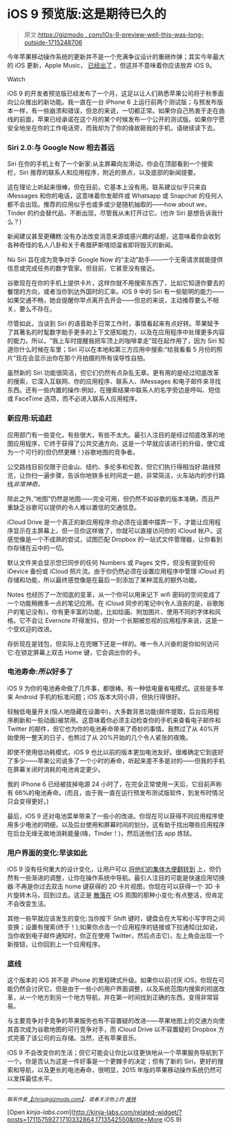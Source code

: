 # iOS 9 预览版:这是期待已久的

> 原文:[https://gizmodo . com/IOs-9-preview-well-this-was-long-outside-1715248706](https://gizmodo.com/ios-9-preview-well-this-was-long-overdue-1715248706)

今年苹果移动操作系统的更新并不是一个充满争议设计的重磅炸弹；其实今年最大的 iOS 更新，Apple Music， [已经出了](http://gizmodo.com/apple-music-first-look-wait-do-i-like-alternative-1714926632) 。但这并不意味着你应该放弃 iOS 9。

Watch

iOS 9 的开发者预览版已经发布了一个月，这足以让人们熟悉苹果公司将于秋季面向公众推出的新功能。我一直在一台 iPhone 6 上运行前两个测试版；与预发布版本一样，有一些崩溃和错误，但总的来说，一切都正常。如果你自己热衷于走在曲线的前面，苹果已经承诺在这个月的某个时候发布一个公开的测试版。如果你宁愿安全地坐在你的工作电话旁，而我却为了你的缘故砸我的手机，请继续读下去。

### Siri 2.0:与 Google Now 相去甚远

Siri 在你的手机上有了一个新家:从主屏幕向左滑动，你会在顶部看到一个搜索栏，Siri 推荐的联系人和应用程序，附近的景点，以及底部的新闻提要。

这在理论上听起来很棒，但在目前，它基本上没有用。联系建议似乎只来自 iMessages 和你的电话，这意味着你发邮件或 Whatsapp 或 Snapchat 的任何人都不会出现。推荐的应用似乎也或多或少是随机抽取的——how about we，Tinder 的约会替代品，不断出现，尽管我从未打开过它。(也许 Siri 是想告诉我什么？)

新闻建议甚至更糟糕:没有办法改变消息来源或感兴趣的话题，这意味着你会收到各种奇怪的名人八卦和关于希腊萨斯喀彻温省即将毁灭的新闻。

Nü Siri 旨在成为竞争对手 Google Now 的“主动”助手——一个无需请求就能提供信息或完成任务的数字管家。但目前，它甚至没有接近。

谷歌现在在你的手机上提供卡片，这样你就不用搜索东西了，比如它知道你要去的餐馆的方向，或者当你到达外国时的汇率。iOS 9 中的 Siri 有一些聪明的能力——如果交通不畅，她会提醒你早点离开去开会——但总的来说，主动推荐要么不相关，要么不存在。

尽管如此，当谈到 Siri 的语音助手日常工作时，事情看起来有点好转。苹果赋予了其著名的时髦数字助手更多的上下文感知能力，以及在应用程序中处理更多内容的能力。所以，“我上车时提醒我把车顶上的咖啡拿走”现在起作用了，因为 Siri 知道你什么时候在车里；Siri 可以在本地和第三方应用中搜索:“给我看看 5 月份的照片”现在会显示出你在那个月拍摄的所有误导性自拍。

虽然新的 Siri 功能很简洁，但它们仍然有点杂乱无章。更有用的是经过彻底改革的搜索，它深入互联网、你的应用程序、联系人、iMessages 和电子邮件来寻找东西。还有一些内置的操作:例如，在搜索结果中联系人的名字旁边是呼叫、短信或 FaceTime 选项，而不必进入联系人应用程序。

### 新应用:玩追赶

应用部门有一些变化，有些很大，有些不太大。最引人注目的是经过彻底改革的地图应用程序，它终于获得了公共交通方向，这是一个早就应该进行的升级，使它成为一个可行的(但仍然更糟！)谷歌地图的竞争者。

公交路线目前仅限于旧金山、纽约、多伦多和伦敦，但它们执行得相当好:路线预览，让你扫一遍步骤，告诉你地铁多长时间走一趟，非常简洁，火车站内的步行路线*非常神奇。*

除此之外,“地图”仍然是地图——完全可用，但仍然不如谷歌的版本准确，而且严重缺乏谷歌可以提供的令人难以置信的交通信息。

iCloud Drive 是一个真正的新应用程序:你必须在设置中摆弄一下，才能让应用程序显示在主屏幕上，但一旦你这样做了，你就可以直接访问你的 iCloud 帐户。这感觉像是一个不成熟的尝试，试图匹配 Dropbox 的一站式文件管理器，让你看到你存储在云中的一切。

默认文件夹会显示您已同步的任何 Numbers 或 Pages 文件，但没有提到任何 iDevice 备份或 iCloud 照片流。由于你仍然必须在设置应用程序中管理 iCloud 的存储和功能，所以最终感觉像是在最后一刻添加了某种混乱的额外功能。

Notes 也经历了一次彻底的变革，从一个你可以用来记下 wifi 密码的空间变成了一个功能稍微多一点的笔记应用。在 iCloud 同步的笔记中(令人沮丧的是，谷歌账户的笔记没有)，你有更丰富的功能，比如绘画、附加图片、使用不同的字体和风格。它不会让 Evernote 吓得发抖，但对一个长期被忽视的应用程序来说，这是一个受欢迎的改进。

存折现在是钱包，但实际上在兜帽下还是一样的。唯一令人兴奋的是你如何访问它:在锁定屏幕上双击 Home 键，它会调出你的卡。

### 电池寿命:*所以*好多了

iOS 9 为你的电池寿命做了几件事，都很棒。有一种低电量省电模式。这些是多年来 Android 手机的标准问题；iOS 版本大同小异，但执行得很好。

轻触低电量开关(恼人地隐藏在设置中)，大多数背景功能(邮件提取，后台应用程序刷新和一些动画)被禁用。这意味着你必须主动检查你的手机来查看电子邮件和 Twitter 的邮件，但它也为你的电池寿命带来了奇妙的事情。我熬过了从 40%开始使用一整天的日子，也熬过了从 20%开始的几个令人紧张的夜晚。

即使不使用低功耗模式，iOS 9 也比以前的版本更加电池友好。很难确定它到底好了多少——苹果公司说多了一个小时的寿命，听起来差不多是对的——但我的手机在屏幕关闭时消耗的电池肯定更少。

我的 iPhone 6 已经被拔掉电源 24 小时了，在完全正常使用一天后，它目前声称有 66%的电池寿命。(而且，由于我一直在运行预发布测试版软件，到发布时情况只会变得更好。)

最后，iOS 9 还对电池菜单带来了一些小的改进。你现在可以获得不同应用程序使用多少电池的明细，以及后台使用和屏幕时间的划分。这有助于找出哪些应用程序在后台无缘无故地消耗能量(嗨，Tinder！)，然后送他们去 app 炼狱。

### 用户界面的变化:早该如此

iOS 9 没有任何重大的设计变化，让用户可以 [将他们的集体大便翻转到](http://gizmodo.com/despite-design-focus-apple-ios-7-doesnt-fix-its-ugly-o-637989614) 上，但仍然有一些渐进的调整，让你在操作系统中导航。最引人注目的可能是快速应用切换器:不再是你过去双击 home 键获得的 2D 卡片视图，你现在可以获得一个 3D 卡片旋转木马，回到过去。这正是 [散落在](http://gizmodo.com/the-best-hidden-changes-in-ios-9-in-gifs-1711575927) iOS 周围的那种小变化:有点整洁，但肯定不会改变生活。

其他一些早就应该发生的变化:当你按下 Shift 键时，键盘会在大写和小写字符之间变换；设置有搜索(终于！);如果你点击一个应用程序的链接或下拉通知(比如说，当你收到电子邮件通知时，你正在使用 Twitter，然后点击它)，左上角会出现一个新按钮，让你回到上一个应用程序。

### 底线

这个版本的 iOS 并不是 iPhone 的里程碑式升级。如果你以前讨厌 iOS，你现在可能仍然会讨厌它。但是由于一些小的用户界面调整，以及系统范围内搜索的彻底改革，从一个地方到另一个地方导航，并在第一时间找到正确的东西，变得非常容易。

与主要竞争对手竞争的苹果服务也有不容置疑的改进——苹果地图上的交通方向使其首次成为谷歌地图的可行竞争对手，而 iCloud Drive 以不容置疑的 Dropbox 方式完善了该公司的云存储。当然，还有苹果音乐。

iOS 9 不会改变你的生活；但它可能会让你比以往更快地从一个苹果服务导航到下一个。你是否认为这是一件好事是一个更棘手的决定；但有了新的 Siri，更好的搜索和导航，以及更长的电池寿命，很明显，2015 年版的苹果移动操作系统仍然可以发挥最佳水平。

* * *

<small>*联系作者*</small>[<small>*【chris@gizmodo.com】*</small>](mailto:chris@gizmodo.com)<small>*，或者关注他上的*</small> [<small>*推特*</small>](http://twitter.com/chrisfmills)

[Open *kinja-labs.com*](http://kinja-labs.com/related-widget/?posts=1711575927,1710332864,1713542550&title=More iOS 9)
